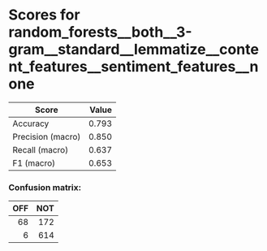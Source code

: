 # Scores for random_forests__both__3-gram__standard__lemmatize__content_features__sentiment_features__none
|      Score      |Value|
|-----------------|----:|
|Accuracy         |0.793|
|Precision (macro)|0.850|
|Recall (macro)   |0.637|
|F1 (macro)       |0.653|

### Confusion matrix:
|OFF|NOT|
|--:|--:|
| 68|172|
|  6|614|
